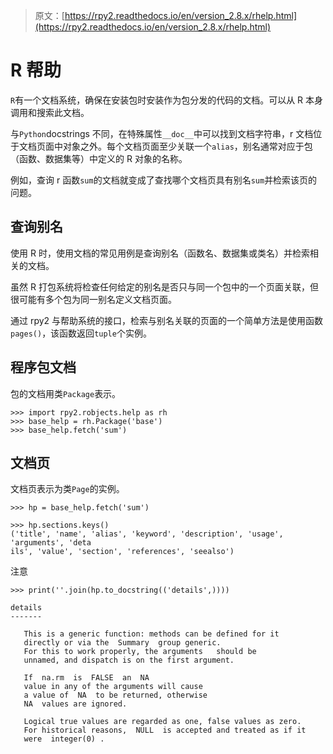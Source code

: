> 原文：[https://rpy2.readthedocs.io/en/version_2.8.x/rhelp.html](https://rpy2.readthedocs.io/en/version_2.8.x/rhelp.html)

# R 帮助

`R`有一个文档系统，确保在安装包时安装作为包分发的代码的文档。可以从 R 本身调用和搜索此文档。

与`Python`docstrings 不同，在特殊属性`__doc__`中可以找到文档字符串，r 文档位于文档页面中对象之外。每个文档页面至少关联一个`alias`，别名通常对应于包（函数、数据集等）中定义的 R 对象的名称。

例如，查询 r 函数`sum`的文档就变成了查找哪个文档页具有别名`sum`并检索该页的问题。

## 查询别名

使用 R 时，使用文档的常见用例是查询别名（函数名、数据集或类名）并检索相关的文档。

虽然 R 打包系统将检查任何给定的别名是否只与同一个包中的一个页面关联，但很可能有多个包为同一别名定义文档页面。

通过 rpy2 与帮助系统的接口，检索与别名关联的页面的一个简单方法是使用函数`pages()`，该函数返回`tuple`个实例。

## 程序包文档

包的文档用类`Package`表示。

```
>>> import rpy2.robjects.help as rh
>>> base_help = rh.Package('base')
>>> base_help.fetch('sum')

```

## 文档页

文档页表示为类`Page`的实例。

```
>>> hp = base_help.fetch('sum')

```

```
>>> hp.sections.keys()
('title', 'name', 'alias', 'keyword', 'description', 'usage', 'arguments', 'deta
ils', 'value', 'section', 'references', 'seealso')

```

注意

```
>>> print(''.join(hp.to_docstring(('details',))))

```

```
details
-------

   This is a generic function: methods can be defined for it
   directly or via the  Summary  group generic.
   For this to work properly, the arguments   should be
   unnamed, and dispatch is on the first argument.

   If  na.rm  is  FALSE  an  NA
   value in any of the arguments will cause
   a value of  NA  to be returned, otherwise
   NA  values are ignored.

   Logical true values are regarded as one, false values as zero.
   For historical reasons,  NULL  is accepted and treated as if it
   were  integer(0) .

```